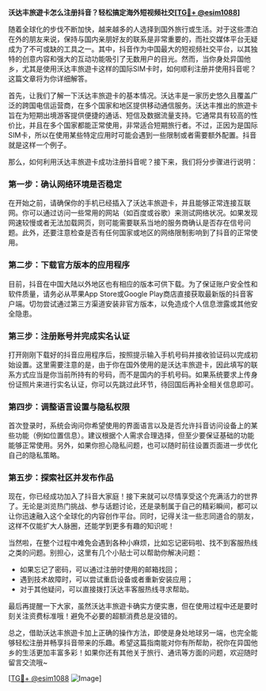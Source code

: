 **沃达丰旅遊卡怎么注册抖音？轻松搞定海外短视频社交[[TG💪+ @esim1088](https://t.me/s/esim1088)]**

随着全球化的步伐不断加快，越来越多的人选择到国外旅行或生活。对于这些漂泊在外的朋友来说，保持与国内亲朋好友的联系是非常重要的，而社交媒体平台无疑成为了不可或缺的工具之一。其中，抖音作为中国最大的短视频社交平台，以其独特的创意内容和强大的互动功能吸引了无数用户的目光。然而，当你身处异国他乡，尤其是使用沃达丰旅遊卡这样的国际SIM卡时，如何顺利注册并使用抖音呢？这篇文章将为你详细解答。

首先，让我们了解一下沃达丰旅遊卡的基本情况。沃达丰是一家历史悠久且覆盖广泛的跨国电信运营商，在多个国家和地区提供移动通信服务。沃达丰推出的旅遊卡旨在为短期出境游客提供便捷的通话、短信及数据流量支持。它通常具有较高的性价比，并且在多个国家都能正常使用，非常适合短期旅行者。不过，正因为是国际SIM卡，所以在使用某些特定应用时可能会遇到一些限制或者需要额外配置。抖音就是这样一个例子。

那么，如何利用沃达丰旅遊卡成功注册抖音呢？接下来，我们将分步骤进行说明：

### 第一步：确认网络环境是否稳定
在开始之前，请确保你的手机已经插入了沃达丰旅遊卡，并且能够正常连接互联网。你可以通过访问一些常用的网站（如百度或谷歌）来测试网络状况。如果发现网速较慢或者无法加载网页，则可能需要联系当地的服务商确认是否存在信号问题。此外，还要注意检查是否有任何国家或地区的网络限制影响到了抖音的正常使用。

### 第二步：下载官方版本的应用程序
目前，抖音在中国大陆以外地区也有相应的版本可供下载。为了保证账户安全性和软件质量，请务必从苹果App Store或Google Play商店直接获取最新版的抖音客户端。切勿尝试通过第三方渠道安装非官方版本，以免造成个人信息泄露或其他安全隐患。

### 第三步：注册账号并完成实名认证
打开刚刚下载好的抖音应用程序后，按照提示输入手机号码并接收验证码以完成初始设置。这里需要注意的是，由于你在国外使用的是沃达丰旅遊卡，因此填写的联系方式应当是你当前所持有的号码，而不是国内的手机号码。如果系统要求上传身份证照片来进行实名认证，你可以先跳过此环节，待回国后再补全相关信息即可。

### 第四步：调整语言设置与隐私权限
首次登录时，系统会询问你希望使用的界面语言以及是否允许抖音访问设备上的某些功能（例如位置信息）。建议根据个人需求合理选择，但至少要保证基础的功能能够正常使用。另外，如果你担心隐私问题，也可以随时前往设置页面进一步优化自己的隐私策略。

### 第五步：探索社区并发布作品
现在，你已经成功加入了抖音大家庭！接下来就可以尽情享受这个充满活力的世界了。无论是浏览热门挑战、参与话题讨论，还是录制属于自己的精彩瞬间，都可以让你迅速融入这个全球化的内容创作平台。同时，记得关注一些志同道合的朋友，这样不仅能扩大人脉圈，还能学到更多有趣的知识呢！

当然啦，在整个过程中难免会遇到各种小麻烦，比如忘记密码啦、找不到客服热线之类的问题。别担心，这里有几个小贴士可以帮助你解决问题：

- 如果忘记了密码，可以通过注册时使用的邮箱找回；
- 遇到技术故障时，可以尝试重启设备或者重新安装应用；
- 对于其他疑问，可以直接拨打沃达丰客服热线寻求帮助。

最后再提醒一下大家，虽然沃达丰旅遊卡确实方便实惠，但在使用过程中还是要时刻关注资费标准哦！避免不必要的超额消费总是没错的。

总之，借助沃达丰旅遊卡加上正确的操作方法，即使是身处地球另一端，也完全能够轻松注册并畅享抖音带来的乐趣。希望这篇指南能对你有所帮助，祝你在异国他乡的生活更加丰富多彩！如果你还有其他关于旅行、通讯等方面的问题，欢迎随时留言交流哦~

[[TG💪+ @esim1088](https://t.me/s/esim1088) ![Image](https://i.postimg.cc/4NQfJmqS/Snipaste-2025-05-13-00-14-12.png)]